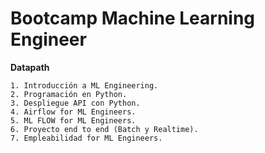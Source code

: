 # **Bootcamp Machine Learning Engineer**

**Datapath**

    1. Introducción a ML Engineering.
    2. Programación en Python.
    3. Despliegue API con Python.
    4. Airflow for ML Engineers.
    5. ML FLOW for ML Engineers.
    6. Proyecto end to end (Batch y Realtime).
    7. Empleabilidad for ML Engineers. 